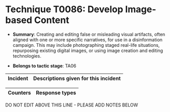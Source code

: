 # Technique T0086: Develop Image-based Content

* **Summary**: Creating and editing false or misleading visual artifacts, often aligned with one or more specific narratives, for use in a disinformation campaign. This may include photographing staged real-life situations, repurposing existing digital images, or using image creation and editing technologies.

* **Belongs to tactic stage**: TA06


| Incident | Descriptions given for this incident |
| -------- | -------------------- |



| Counters | Response types |
| -------- | -------------- |


DO NOT EDIT ABOVE THIS LINE - PLEASE ADD NOTES BELOW